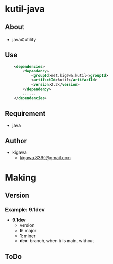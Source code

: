 # kutil-java

## About

* javaのutility

## Use

```pom.xml
    <dependencies>
        <dependency>
            <groupId>net.kigawa.kutil</groupId>
            <artifactId>kutil</artifactId>
            <version>2.2</version>
        </dependency>
        ......
    </dependencies>
```

## Requirement

* java

## Author

* kigawa
    * kigawa.8390@gmail.com

# Making

## Version

### Example: 9.1dev

* **9.1dev**
    * version
    * **9**: major
    * **1**: miner
    * **dev**: branch, when it is main, without

## ToDo
